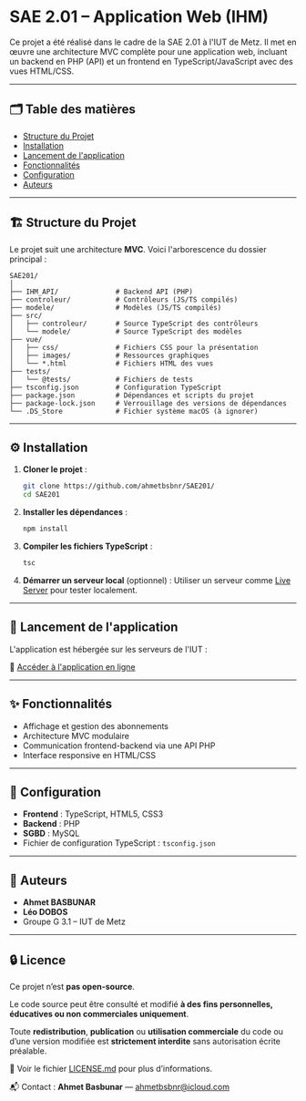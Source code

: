 # SAE 2.01 – Application Web (IHM)

Ce projet a été réalisé dans le cadre de la SAE 2.01 à l'IUT de Metz. Il met en œuvre une architecture MVC complète pour une application web, incluant un backend en PHP (API) et un frontend en TypeScript/JavaScript avec des vues HTML/CSS.

---

## 🗂️ Table des matières

- [Structure du Projet](#structure-du-projet)
- [Installation](#installation)
- [Lancement de l'application](#lancement-de-lapplication)
- [Fonctionnalités](#fonctionnalités)
- [Configuration](#configuration)
- [Auteurs](#auteurs)

---

## 🏗️ Structure du Projet

Le projet suit une architecture **MVC**. Voici l'arborescence du dossier principal :

```
SAE201/
│
├── IHM_API/              # Backend API (PHP)
├── controleur/           # Contrôleurs (JS/TS compilés)
├── modele/               # Modèles (JS/TS compilés)
├── src/
│   ├── controleur/       # Source TypeScript des contrôleurs
│   └── modele/           # Source TypeScript des modèles
├── vue/
│   ├── css/              # Fichiers CSS pour la présentation
│   ├── images/           # Ressources graphiques
│   └── *.html            # Fichiers HTML des vues
├── tests/
│   └── @tests/           # Fichiers de tests
├── tsconfig.json         # Configuration TypeScript
├── package.json          # Dépendances et scripts du projet
├── package-lock.json     # Verrouillage des versions de dépendances
└── .DS_Store             # Fichier système macOS (à ignorer)
```

---

## ⚙️ Installation

1. **Cloner le projet** :
   ```bash
   git clone https://github.com/ahmetbsbnr/SAE201/
   cd SAE201
   ```

2. **Installer les dépendances** :
   ```bash
   npm install
   ```

3. **Compiler les fichiers TypeScript** :
   ```bash
   tsc
   ```

4. **Démarrer un serveur local** (optionnel) :
   Utiliser un serveur comme [Live Server](XAMPP) pour tester localement.

---

## 🚀 Lancement de l'application

L'application est hébergée sur les serveurs de l'IUT :

🔗 [Accéder à l'application en ligne](https://devweb.iutmetz.univ-lorraine.fr/)

---

## ✨ Fonctionnalités

- Affichage et gestion des abonnements
- Architecture MVC modulaire
- Communication frontend-backend via une API PHP
- Interface responsive en HTML/CSS

---

## 🔧 Configuration

- **Frontend** : TypeScript, HTML5, CSS3
- **Backend** : PHP
- **SGBD** : MySQL
- Fichier de configuration TypeScript : `tsconfig.json`

---

## 👥 Auteurs

- **Ahmet BASBUNAR**
- **Léo DOBOS**
- Groupe G 3.1 – IUT de Metz

---

## 🔒 Licence

Ce projet n’est **pas open-source**.

Le code source peut être consulté et modifié **à des fins personnelles, éducatives ou non commerciales uniquement**.

Toute **redistribution**, **publication** ou **utilisation commerciale** du code ou d’une version modifiée est **strictement interdite** sans autorisation écrite préalable.

📄 Voir le fichier [LICENSE.md](./LICENSE.md) pour plus d’informations.

📬 Contact : **Ahmet Basbunar** — ahmetbsbnr@icloud.com
